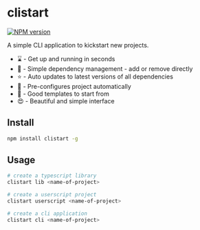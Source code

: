 # clistart

[![NPM version](https://img.shields.io/npm/v/clistart?color=%23c53635&label=%20)](https://www.npmjs.com/package/clistart)

A simple CLI application to kickstart new projects.

-   :hourglass: - Get up and running in seconds
-   :speech_balloon: - Simple dependency management - add or remove directly
-   :star: - Auto updates to latest versions of all dependencies
-   :file_folder: - Pre-configures project automatically
-   :bookmark: - Good templates to start from
-   :heart_eyes: - Beautiful and simple interface

## Install

```bash
npm install clistart -g
```

## Usage

```bash
# create a typescript library
clistart lib <name-of-project>

# create a userscript project
clistart userscript <name-of-project>

# create a cli application
clistart cli <name-of-project>
```